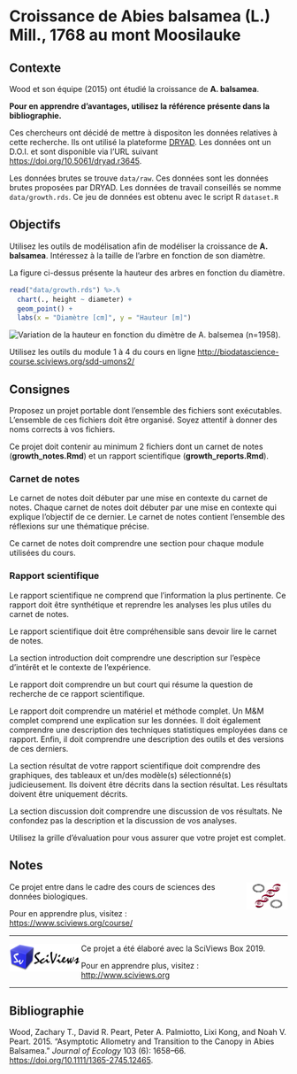 Croissance de **Abies balsamea** (L.) Mill., 1768 au mont Moosilauke
================

<!--- DO NOT EDIT README.MD. EDIT ONLY README.RMD ----->

## Contexte

Wood et son équipe (2015) ont étudié la croissance de **A. balsamea**.

**Pour en apprendre d’avantages, utilisez la référence présente dans la
bibliographie.**

Ces chercheurs ont décidé de mettre à dispositon les données relatives à
cette recherche. Ils ont utilisé la plateforme
[DRYAD](https://datadryad.org). Les données ont un D.O.I. et sont
disponible via l’URL suivant <https://doi.org/10.5061/dryad.r3645>.

Les données brutes se trouve `data/raw`. Ces données sont les données
brutes proposées par DRYAD. Les données de travail conseillés se nomme
`data/growth.rds`. Ce jeu de données est obtenu avec le script R
`dataset.R`

## Objectifs

Utilisez les outils de modélisation afin de modéliser la croissance de
**A. balsamea**. Intéressez à la taille de l’arbre en fonction de son
diamètre.

La figure ci-dessus présente la hauteur des arbres en fonction du
diamètre.

``` r
read("data/growth.rds") %>.%
  chart(., height ~ diameter) +
  geom_point() +
  labs(x = "Diamètre [cm]", y = "Hauteur [m]")
```

![Variation de la hauteur en fonction du dimètre de A. balsemea
(n=1958).](README_files/figure-gfm/unnamed-chunk-1-1.png)

Utilisez les outils du module 1 à 4 du cours en ligne
<http://biodatascience-course.sciviews.org/sdd-umons2/>

## Consignes

Proposez un projet portable dont l’ensemble des fichiers sont
exécutables. L’ensemble de ces fichiers doit être organisé. Soyez
attentif à donner des noms corrects à vos fichiers.

Ce projet doit contenir au minimum 2 fichiers dont un carnet de notes
(**growth\_notes.Rmd**) et un rapport scientifique
(**growth\_reports.Rmd**).

### Carnet de notes

Le carnet de notes doit débuter par une mise en contexte du carnet de
notes. Chaque carnet de notes doit débuter par une mise en contexte qui
explique l’objectif de ce dernier. Le carnet de notes contient
l’ensemble des réflexions sur une thématique précise.

Ce carnet de notes doit comprendre une section pour chaque module
utilisées du cours.

### Rapport scientifique

Le rapport scientifique ne comprend que l’information la plus
pertinente. Ce rapport doit être synthétique et reprendre les analyses
les plus utiles du carnet de notes.

Le rapport scientifique doit être compréhensible sans devoir lire le
carnet de notes.

La section introduction doit comprendre une description sur l’espèce
d’intérêt et le contexte de l’expérience.

Le rapport doit comprendre un but court qui résume la question de
recherche de ce rapport scientifique.

Le rapport doit comprendre un matériel et méthode complet. Un M\&M
complet comprend une explication sur les données. Il doit également
comprendre une description des techniques statistiques employées dans ce
rapport. Enfin, il doit comprendre une description des outils et des
versions de ces derniers.

La section résultat de votre rapport scientifique doit comprendre des
graphiques, des tableaux et un/des modèle(s) sélectionné(s)
judicieusement. Ils doivent être décrits dans la section résultat. Les
résultats doivent être uniquement décrits.

La section discussion doit comprendre une discussion de vos résultats.
Ne confondez pas la description et la discussion de vos analyses.

Utilisez la grille d’évaluation pour vous assurer que votre projet est
complet.

## Notes

<img src="figures/biodatascience.png" width="75" height="50" align="right"/>
Ce projet entre dans le cadre des cours de sciences des données
biologiques.

Pour en apprendre plus, visitez : <https://www.sciviews.org/course/>

-----

<img src="figures/site-title.png" width="130" height="50" align="left"/>
Ce projet a été élaboré avec la SciViews Box 2019.

Pour en apprendre plus, visitez : <http://www.sciviews.org>

-----

## Bibliographie

<div id="refs" class="references">

<div id="ref-2015wood">

Wood, Zachary T., David R. Peart, Peter A. Palmiotto, Lixi Kong, and
Noah V. Peart. 2015. “Asymptotic Allometry and Transition to the Canopy
in Abies Balsamea.” *Journal of Ecology* 103 (6): 1658–66.
<https://doi.org/10.1111/1365-2745.12465>.

</div>

</div>
